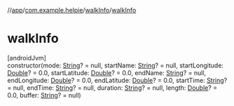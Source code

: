 //[app](../../../index.md)/[com.example.helpie](../index.md)/[walkInfo](index.md)/[walkInfo](walk-info.md)

# walkInfo

[androidJvm]\
constructor(mode: [String](https://kotlinlang.org/api/latest/jvm/stdlib/kotlin/-string/index.html)? = null, startName: [String](https://kotlinlang.org/api/latest/jvm/stdlib/kotlin/-string/index.html)? = null, startLongitude: [Double](https://kotlinlang.org/api/latest/jvm/stdlib/kotlin/-double/index.html)? = 0.0, startLatitude: [Double](https://kotlinlang.org/api/latest/jvm/stdlib/kotlin/-double/index.html)? = 0.0, endName: [String](https://kotlinlang.org/api/latest/jvm/stdlib/kotlin/-string/index.html)? = null, endLongitude: [Double](https://kotlinlang.org/api/latest/jvm/stdlib/kotlin/-double/index.html)? = 0.0, endLatitude: [Double](https://kotlinlang.org/api/latest/jvm/stdlib/kotlin/-double/index.html)? = 0.0, startTime: [String](https://kotlinlang.org/api/latest/jvm/stdlib/kotlin/-string/index.html)? = null, endTime: [String](https://kotlinlang.org/api/latest/jvm/stdlib/kotlin/-string/index.html)? = null, duration: [String](https://kotlinlang.org/api/latest/jvm/stdlib/kotlin/-string/index.html)? = null, length: [Double](https://kotlinlang.org/api/latest/jvm/stdlib/kotlin/-double/index.html)? = 0.0, buffer: [String](https://kotlinlang.org/api/latest/jvm/stdlib/kotlin/-string/index.html)? = null)
